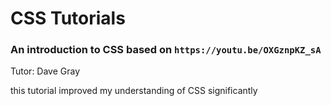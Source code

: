 # CSS Tutorials

### An introduction to CSS based on `https://youtu.be/OXGznpKZ_sA`

Tutor: Dave Gray

this tutorial improved my understanding of CSS significantly